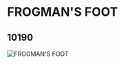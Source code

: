 # FROGMAN'S FOOT
## 10190
![FROGMAN'S FOOT](https://lc-www-live-s.legocdn.com/media/bricks/5/2/6022112.jpg)